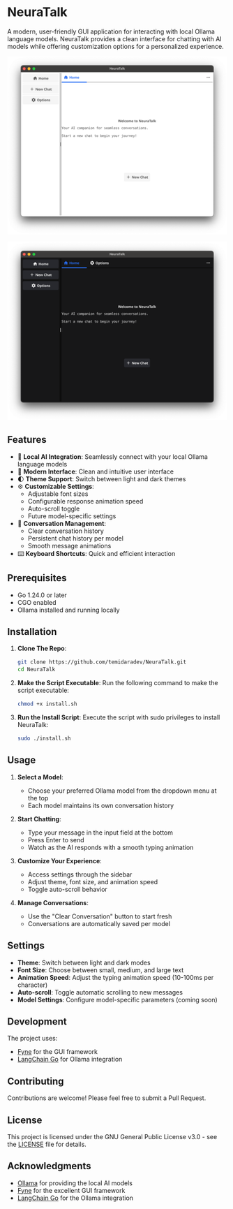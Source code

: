 # NeuraTalk

A modern, user-friendly GUI application for interacting with local Ollama language models. NeuraTalk provides a clean interface for chatting with AI models while offering customization options for a personalized experience.

![NeuraTalk Homepage Light Screenshot](screenshot_light.png)

![NeuraTalk Homepage Dark Screenshot](screenshot_dark.png)

## Features

- 🤖 **Local AI Integration**: Seamlessly connect with your local Ollama language models
- 🎨 **Modern Interface**: Clean and intuitive user interface
- 🌓 **Theme Support**: Switch between light and dark themes
- ⚙️ **Customizable Settings**:
  - Adjustable font sizes
  - Configurable response animation speed
  - Auto-scroll toggle
  - Future model-specific settings
- 💬 **Conversation Management**:
  - Clear conversation history
  - Persistent chat history per model
  - Smooth message animations
- ⌨️ **Keyboard Shortcuts**: Quick and efficient interaction

## Prerequisites

- Go 1.24.0 or later
- CGO enabled
- Ollama installed and running locally

## Installation

1. **Clone The Repo**:
   ```bash
   git clone https://github.com/temidaradev/NeuraTalk.git
   cd NeuraTalk
   ```

2. **Make the Script Executable**:
   Run the following command to make the script executable:

   ```bash
   chmod +x install.sh
   ```

3. **Run the Install Script**:
   Execute the script with sudo privileges to install NeuraTalk:
   ```bash
   sudo ./install.sh
   ```

## Usage

1. **Select a Model**:

   - Choose your preferred Ollama model from the dropdown menu at the top
   - Each model maintains its own conversation history

2. **Start Chatting**:

   - Type your message in the input field at the bottom
   - Press Enter to send
   - Watch as the AI responds with a smooth typing animation

3. **Customize Your Experience**:

   - Access settings through the sidebar
   - Adjust theme, font size, and animation speed
   - Toggle auto-scroll behavior

4. **Manage Conversations**:
   - Use the "Clear Conversation" button to start fresh
   - Conversations are automatically saved per model

## Settings

- **Theme**: Switch between light and dark modes
- **Font Size**: Choose between small, medium, and large text
- **Animation Speed**: Adjust the typing animation speed (10-100ms per character)
- **Auto-scroll**: Toggle automatic scrolling to new messages
- **Model Settings**: Configure model-specific parameters (coming soon)

## Development

The project uses:

- [Fyne](https://fyne.io/) for the GUI framework
- [LangChain Go](https://github.com/tmc/langchaingo) for Ollama integration

## Contributing

Contributions are welcome! Please feel free to submit a Pull Request.

## License

This project is licensed under the GNU General Public License v3.0 - see the [LICENSE](LICENSE) file for details.

## Acknowledgments

- [Ollama](https://ollama.ai/) for providing the local AI models
- [Fyne](https://fyne.io/) for the excellent GUI framework
- [LangChain Go](https://github.com/tmc/langchaingo) for the Ollama integration
